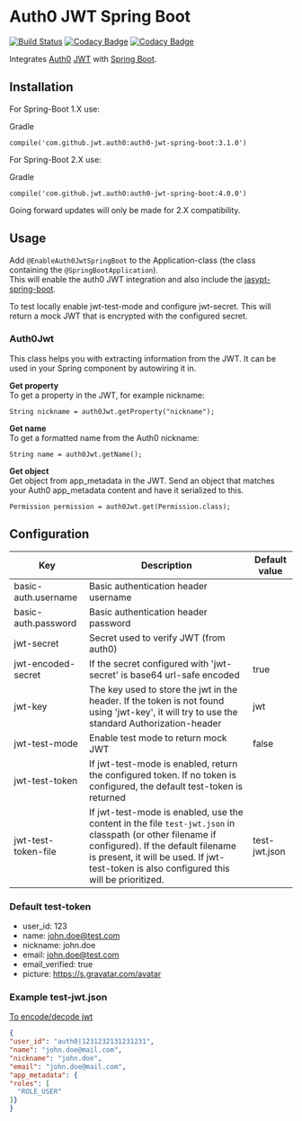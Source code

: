# Auth0 JWT Spring Boot

[![Build Status](https://travis-ci.org/ThomasBem/auth0-jwt-spring-boot.svg?branch=master)](https://travis-ci.org/ThomasBem/auth0-jwt-spring-boot)
[![Codacy Badge](https://api.codacy.com/project/badge/Grade/89ea619c2ad34aadaf89bab23afd7c91)](https://www.codacy.com/app/thomasbem/auth0-jwt-spring-boot?utm_source=github.com&amp;utm_medium=referral&amp;utm_content=ThomasBem/auth0-jwt-spring-boot&amp;utm_campaign=Badge_Grade)
[![Codacy Badge](https://api.codacy.com/project/badge/Coverage/89ea619c2ad34aadaf89bab23afd7c91)](https://www.codacy.com/app/thomasbem/auth0-jwt-spring-boot?utm_source=github.com&amp;utm_medium=referral&amp;utm_content=ThomasBem/auth0-jwt-spring-boot&amp;utm_campaign=Badge_Coverage)

Integrates [Auth0](https://auth0.com/) [JWT](https://jwt.io) with [Spring Boot](http://projects.spring.io/spring-boot).
 
## Installation

For Spring-Boot 1.X use:

Gradle
```
compile('com.github.jwt.auth0:auth0-jwt-spring-boot:3.1.0')
```

For Spring-Boot 2.X use:

Gradle
```
compile('com.github.jwt.auth0:auth0-jwt-spring-boot:4.0.0')
```

Going forward updates will only be made for 2.X compatibility.

## Usage

Add `@EnableAuth0JwtSpringBoot` to the Application-class (the class containing the `@SpringBootApplication`).  
This will enable the auth0 JWT integration and also include the [jasypt-spring-boot](https://github.com/ulisesbocchio/jasypt-spring-boot).

To test locally enable jwt-test-mode and configure jwt-secret. This will return a mock JWT that is encrypted with the configured secret.

### Auth0Jwt

This class helps you with extracting information from the JWT. It can be used in your Spring component by autowiring it in.

**Get property**  
To get a property in the JWT, for example nickname:
```
String nickname = auth0Jwt.getProperty("nickname");
```

**Get name**  
To get a formatted name from the Auth0 nickname:
```
String name = auth0Jwt.getName();
```

**Get object**  
Get object from app_metadata in the JWT. Send an object that matches your Auth0 app_metadata content and have it serialized to this.
```
Permission permission = auth0Jwt.get(Permission.class);
```

## Configuration

| Key | Description | Default value |
|-----|-------------|---------------|
| basic-auth.username | Basic authentication header username | |
| basic-auth.password | Basic authentication header password | |
| jwt-secret | Secret used to verify JWT (from auth0) | |
| jwt-encoded-secret | If the secret configured with 'jwt-secret' is base64 url-safe encoded | true |
| jwt-key | The key used to store the jwt in the header. If the token is not found using 'jwt-key', it will try to use the standard Authorization-header | jwt |
| jwt-test-mode | Enable test mode to return mock JWT | false |
| jwt-test-token | If jwt-test-mode is enabled, return the configured token. If no token is configured, the default test-token is returned | |
| jwt-test-token-file | If jwt-test-mode is enabled, use the content in the file `test-jwt.json` in classpath (or other filename if configured). If the default filename is present, it will be used. If jwt-test-token is also configured this will be prioritized. | test-jwt.json | 

### Default test-token

 - user_id: 123
 - name: john.doe@test.com
 - nickname: john.doe
 - email: john.doe@test.com
 - email_verified: true
 - picture: https://s.gravatar.com/avatar
 
 
 ### Example test-jwt.json
 
 [To encode/decode jwt](https://jwt.io/)
 
 ```json
{
 "user_id": "auth0|1231232131231231",
 "name": "john.doe@mail.com",
 "nickname": "john.doe",
 "email": "john.doe@mail.com",
 "app_metadata": {
 "roles": [
   "ROLE_USER"
 ]}
}
 ```

